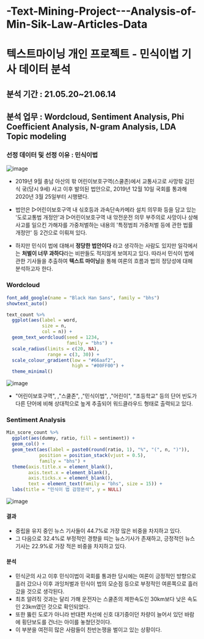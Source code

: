 # -Text-Mining-Project---Analysis-of-Min-Sik-Law-Articles-Data
# 텍스트마이닝 개인 프로젝트 - 민식이법 기사 데이터 분석
## 분석 기간 : 21.05.20~21.06.14
## 분석 업무 : Wordcloud, Sentiment Analysis, Phi Coefficient Analysis, N-gram Analysis, LDA Topic modeling

### 선정 데이터 및 선정 이유 : 민식이법

![image](https://github.com/shinho123/-Text-Mining-Project---Analysis-of-Min-Sik-Law-Articles-Data/assets/105840783/f12cacb7-89d5-430b-b032-6b44f8ed8ebd)

* 2019년 9월 충남 아산의 핚 어린이보호구역(스쿨존)에서 교통사고로 사망핚 김민식 굮(당시 9세) 사고 이후 발의된 법안으로, 2019년 12월 10일 국회를 통과해 2020년 3월 25일부터 시행됐다.
  
* 법안은 ▷어린이보호구역 내 싞호등과 과속단속카메라 설치 의무화 등을 담고 있는 '도로교통법 개정안'과 ▷어린이보호구역 내 앆전운전 의무 부주의로 사망이나 상해사고를 일으킨 가해자를 가중처벌하는 내용의 '특정범죄 가중처벌 등에 관한 법률 개정안' 등 2건으로 이뤄져 있다.
  
* 하지만 민식이 법에 대해서 **정당한 법안이다** 라고 생각하는 사람도 있지만 일각에서는 **처벌이 너무 과하다**라는 비판들도 적지않게 보여지고 있다. 따라서 민식이 법에 관한 기사들을 추출하여 **텍스트 마이닝**을 통해 여론의 흐름과 법의 정당성에 대해 분석하고자 한다.

### Wordcloud

```R
font_add_google(name = "Black Han Sans", family = "bhs")
showtext_auto()

text_count %>%
  ggplot(aes(label = word, 
             size = n,
             col = n)) +
  geom_text_wordcloud(seed = 1234,
                      family = "bhs") +
  scale_radius(limits = c(20, NA),
               range = c(3, 30)) +
  scale_colour_gradient(low = "#66aaf2",
                        high = "#00FF00") +
  theme_minimal()
```

![image](https://github.com/shinho123/-Text-Mining-Project---Analysis-of-Min-Sik-Law-Articles-Data/assets/105840783/d1c581c4-3f80-4f75-8f1c-9d52b7d1ae96)

* "어린이보호구역", ‚"스쿨존", ‚"민식이법", ‚"어린이", "초등학교" 등의 단어 빈도가 다른 단어에 비해 상대적으로 높게 추출되어 워드클라우드 형태로 출력되고 있다.

### Sentiment Analysis

```R
Min_score_count %>%
  ggplot(aes(dummy, ratio, fill = sentiment)) +
  geom_col() +
  geom_text(aes(label = paste0(round(ratio, 1), "%", "(", n, ")")),
            position = position_stack(vjust = 0.5),
            family = "bhs") +
  theme(axis.title.x = element_blank(),
        axis.text.x = element_blank(),
        axis.ticks.x = element_blank(),
        text = element_text(family = "bhs", size = 15)) +
  labs(title = "민식이 법 감정분석", y = NULL) 
```

![image](https://github.com/shinho123/-Text-Mining-Project---Analysis-of-Min-Sik-Law-Articles-Data/assets/105840783/c8f1cc53-0b77-452f-97e9-2d557ddd4053)

#### 결과
  * 중립을 유지 중인 뉴스 기사들이 44.7%로 가장 많은 비중을 차지하고 있다.
  * 그 다음으로 32.4%로 부정적인 경향을 띠는 뉴스기사가 존재하고, 긍정적인 뉴스 기사는 22.9%로 가장 적은 비중을 차지하고 있다.
#### 분석
  * 민식군의 사고 이후 민식이법이 국회를 통과한 당시에는 여론이 긍정적인 방향으로 흘러 갔으나 이후 과잉처벌과 민식이 법의 모순점 등으로 부정적인 여론쪽으로 흘러 갔을 것으로 생각된다.
  * 최초 알려짂 것과는 달리 가해 운전자는 스쿨존의 제한속도인 30km보다 낮은 속도인 23km였던 것으로 확인되었다.
  * 또한 뚫린 도로가 아니라 반대편 차선에 신호 대기중이던 차량이 늘어서 있던 바람에 횡단보도를 건너는 아이를 놓쳤던것이다.
  * 이 부분을 여전히 많은 사람들이 찬반논쟁을 벌이고 있는 상황이다.
